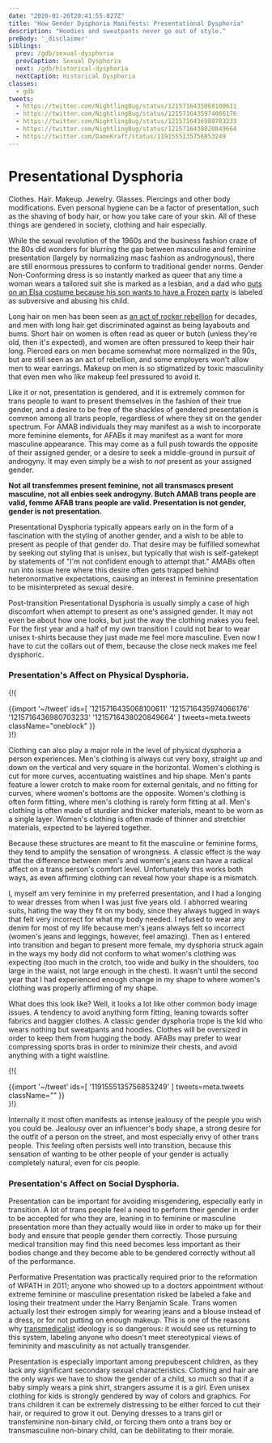 ```yaml
---
date: "2020-01-26T20:41:55.827Z"
title: "How Gender Dysphoria Manifests: Presentational Dysphoria"
description: "Hoodies and sweatpants never go out of style."
preBody: '_disclaimer'
siblings:
  prev: /gdb/sexual-dysphoria
  prevCaption: Sexual Dysphoria
  next: /gdb/historical-dysphoria
  nextCaption: Historical Dysphoria
classes:
  - gdb
tweets:
  - https://twitter.com/NightlingBug/status/1215716435068100611
  - https://twitter.com/NightlingBug/status/1215716435974066176
  - https://twitter.com/NightlingBug/status/1215716436980703233
  - https://twitter.com/NightlingBug/status/1215716438020849664
  - https://twitter.com/DameKraft/status/1191555135756853249
---
```


# Presentational Dysphoria

Clothes. Hair. Makeup. Jewelry. Glasses. Piercings and other body modifications. Even personal hygiene can be a factor of presentation, such as the shaving of body hair, or how you take care of your skin. All of these things are gendered in society, clothing and hair especially.

While the sexual revolution of the 1960s and the business fashion craze of the 80s did wonders for blurring the gap between masculine and feminine presentation (largely by normalizing masc fashion as androgynous), there are still enormous pressures to conform to traditional gender norms. Gender Non-Conforming dress is so instantly marked as queer that any time a woman wears a tailored suit she is marked as a lesbian, and a dad who [puts on an Elsa costume because his son wants to have a Frozen party](https://twitter.com/cbsnews/status/1088441623846023168?lang=en) is labeled as subversive and abusing his child.

Long hair on men has been seen as [an act of rocker rebellion](https://www.youtube.com/watch?v=PbAoXw_DqvM) for decades, and men with long hair get discriminated against as being layabouts and bums. Short hair on women is often read as queer or butch (unless they're old, then it's expected), and women are often pressured to keep their hair long. Pierced ears on men became somewhat more normalized in the 90s, but are still seen as an act of rebellion, and some employers won't allow men to wear earrings. Makeup on men is so stigmatized by toxic masculinity that even men who *like* makeup feel pressured to avoid it.

Like it or not, presentation is gendered, and it is extremely common for trans people to want to present themselves in the fashion of their true gender, and a desire to be free of the shackles of gendered presentation is common among all trans people, regardless of where they sit on the gender spectrum. For AMAB individuals they may manifest as a wish to incorporate more feminine elements, for AFABs it may manifest as a want for more masculine appearance. This may come as a full push towards the opposite of their assigned gender, or a desire to seek a middle-ground in pursuit of androgyny. It may even simply be a wish to *not* present as your assigned gender.

**Not all transfemmes present feminine, not all transmascs present masculine, not all enbies seek androgyny. Butch AMAB trans people are valid, femme AFAB trans people are valid. Presentation is not gender, gender is not presentation.**

Presentational Dysphoria typically appears early on in the form of a fascination with the styling of another gender, and a wish to be able to present as people of that gender do. That desire may be fulfilled somewhat by seeking out styling that is unisex, but typically that wish is self-gatekept by statements of "I'm not confident enough to attempt that." AMABs often run into issue here where this desire often gets trapped behind heteronormative expectations, causing an interest in feminine presentation to be misinterpreted as sexual desire.

Post-transition Presentational Dysphoria is usually simply a case of high discomfort when attempt to present as one's assigned gender. It may not even be about how one looks, but just the way the clothing makes you feel. For the first year and a half of my own transition I could not bear to wear unisex t-shirts because they just made me feel more masculine. Even now I have to cut the collars out of them, because the close neck makes me feel dysphoric.

### Presentation's Affect on Physical Dysphoria.

{!{ <div class="gutter">{{import '~/tweet' ids=[
  '1215716435068100611'
  '1215716435974066176'
  '1215716436980703233'
  '1215716438020849664'
] tweets=meta.tweets className="oneblock" }}</div> }!}

Clothing can also play a major role in the level of physical dysphoria a person experiences. Men's clothing is always cut very boxy, straight up and down on the vertical and very square in the horizontal. Women's clothing is cut for more curves, accentuating waistlines and hip shape. Men's pants feature a lower crotch to make room for external genitals, and no fitting for curves, where women's bottoms are the opposite. Women's clothing is often form fitting, where men's clothing is rarely form fitting at all. Men's clothing is often made of sturdier and thicker materials, meant to be worn as a single layer. Women's clothing is often made of thinner and stretchier materials, expected to be layered together.

Because these structures are meant to fit the masculine or feminine forms, they tend to amplify the sensation of wrongness. A classic effect is the way that the difference between men's and women's jeans can have a radical affect on a trans person's comfort level. Unfortunately this works both ways, as even affirming clothing can reveal how your shape is a mismatch.

I, myself am very feminine in my preferred presentation, and I had a longing to wear dresses from when I was just five years old. I abhorred wearing suits, hating the way they fit on my body, since they always tugged in ways that felt very incorrect for what my body needed. I refused to wear any denim for most of my life because men's jeans always felt so incorrect (women's jeans and leggings, however, feel amazing). Then as I entered into transition and began to present more female, my dysphoria struck again in the ways my body did not conform to what women's clothing was expecting (too much in the crotch, too wide and bulky in the shoulders, too large in the waist, not large enough in the chest). It wasn't until the second year that I had experienced enough change in my shape to where women's clothing was properly affirming of my shape.

What does this look like? Well, it looks a lot like other common body image issues. A tendency to avoid anything form fitting, leaning towards softer fabrics and baggier clothes. A classic gender dysphoria trope is the kid who wears nothing but sweatpants and hoodies. Clothes will be oversized in order to keep them from hugging the body. AFABs may prefer to wear compressing sports bras in order to minimize their chests, and avoid anything with a tight waistline.

{!{ <div class="gutter">{{import '~/tweet' ids=[
  '1191555135756853249'
] tweets=meta.tweets className="" }}</div> }!}

Internally it most often manifests as intense jealousy of the people you wish you could be. Jealousy over an influencer's body shape, a strong desire for the outfit of a person on the street, and most especially envy of other trans people. This feeling often persists well into transition, because this sensation of wanting to be other people of your gender is actually completely natural, even for cis people.


### Presentation's Affect on Social Dysphoria.

Presentation can be important for avoiding misgendering, especially early in transition. A lot of trans people feel a need to perform their gender in order to be accepted for who they are, leaning in to feminine or masculine presentation more than they actually would like in order to make up for their body and ensure that people gender them correctly. Those pursuing medical transition may find this need becomes less important as their bodies change and they become able to be gendered correctly without all of the performance.

Performative Presentation was practically required prior to the reformation of WPATH in 2011; anyone who showed up to a doctors appointment without extreme feminine or masculine presentation risked be labeled a fake and losing their treatment under the Harry Benjamin Scale. Trans women actually lost their estrogen simply for wearing jeans and a blouse instead of a dress, or for not putting on enough makeup. This is one of the reasons why [transmedicalist](https://en.wikipedia.org/wiki/Transmedicalism) ideology is so dangerous: it would see us returning to this system, labeling anyone who doesn't meet stereotypical views of femininity and masculinity as not actually transgender.

Presentation is especially important among prepubescent children, as they lack any significant secondary sexual characteristics. Clothing and hair are the only ways we have to show the gender of a child, so much so that if a baby simply wears a pink shirt, strangers assume it is a girl. Even unisex clothing for kids is strongly gendered by way of colors and graphics. For trans children it can be extremely distressing to be either forced to cut their hair, or required to grow it out. Denying dresses to a trans girl or transfeminine non-binary child, or forcing them onto a trans boy or transmasculine non-binary child, can be debilitating to their morale.
